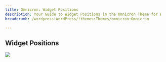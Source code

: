 ```yaml
---
title: Omnicron: Widget Positions
description: Your Guide to Widget Positions in the Omnicron Theme for WordPress
breadcrumb: /wordpress:WordPress/!themes:Themes/omnicron:Omnicron

---
```


Widget Positions
-----

![][positions]

[positions]: assets/positions.jpg